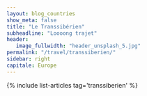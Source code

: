 ```yaml
---
layout: blog_countries
show_meta: false
title: "Le Transsibérien"
subheadline: "Loooong trajet"
header:
   image_fullwidth: "header_unsplash_5.jpg"
permalink: "/travel/transsiberien/"
sidebar: right
capitale: Europe
---
```


{% include list-articles tag='transsiberien' %}
